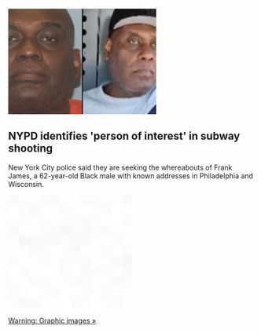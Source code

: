 
![NYPD identifies 'person of interest' in subway shooting](./20220413115854.png)
## NYPD identifies 'person of interest' in subway shooting

New York City police said they are seeking the whereabouts of Frank James, a 62-year-old Black male with known addresses in Philadelphia and Wisconsin.

![pic](../square_bg.png)

[Warning: Graphic images »](https://www.yahoo.com/news/brooklyn-subway-shooting-person-of-interest-frank-james-000535214.html)
